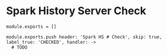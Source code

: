 
# Spark History Server Check

    module.exports = []
    
    module.exports.push header: 'Spark HS # Check', skip: true, label_true: 'CHECKED', handler: ->
      # TODO

